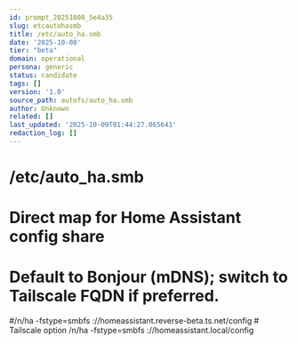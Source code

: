 ```yaml
---
id: prompt_20251008_5e4a35
slug: etcautohasmb
title: /etc/auto_ha.smb
date: '2025-10-08'
tier: "beta"
domain: operational
persona: generic
status: candidate
tags: []
version: '1.0'
source_path: autofs/auto_ha.smb
author: Unknown
related: []
last_updated: '2025-10-09T01:44:27.065641'
redaction_log: []
---
```


# /etc/auto_ha.smb
# Direct map for Home Assistant config share
# Default to Bonjour (mDNS); switch to Tailscale FQDN if preferred.
#/n/ha  -fstype=smbfs ://homeassistant.reverse-beta.ts.net/config   # Tailscale option
/n/ha   -fstype=smbfs ://homeassistant.local/config

